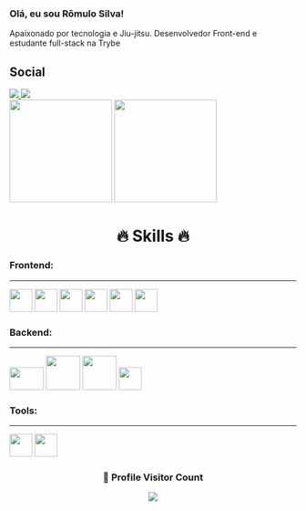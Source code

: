 ### Olá, eu sou Rômulo Silva!

Apaixonado por tecnologia e Jiu-jitsu. Desenvolvedor Front-end e estudante full-stack na Trybe

## Social
<a href="https://www.linkedin.com/in/romulo-silva-4164301a7/" target="_blank">
  <img src="https://img.shields.io/badge/LinkedIn-0077B5?style=for-the-badge&logo=linkedin&logoColor=white" />
</a>
<a href="https://www.instagram.com/rrod.silva/" target="_blank">
  <img src="https://img.shields.io/badge/Instagram-E4405F?style=for-the-badge&logo=instagram&logoColor=white" />
</a>

<div>
<img height="180em" src="https://github-readme-stats.vercel.app/api?username=rromulo&show_icons=true&theme=github_dark&include_all_commits=true&count_private=true"/>
<img height="180em" src="https://github-readme-stats.vercel.app/api/top-langs/?username=rromulo&layout=compact&langs_count=7&theme=github_dark"/>
</div>
  
<div align=center>
  <h1><b>🔥 Skills 🔥</b></h1>
</div>


<h3 size="4"> Frontend: </h3>

---
<div>
  <img src="https://cdn.jsdelivr.net/gh/devicons/devicon/icons/javascript/javascript-original.svg" width="40" height="40" />
  <img width="40" height="40" src="https://cdn.jsdelivr.net/gh/devicons/devicon/icons/css3/css3-original.svg" />
  <img width="40" height="40" src="https://cdn.jsdelivr.net/gh/devicons/devicon/icons/html5/html5-original.svg" />
  <img width="40" height"40" src="https://cdn.jsdelivr.net/gh/devicons/devicon/icons/react/react-original.svg" />
  <img width="40" height="40" src="https://cdn.jsdelivr.net/gh/devicons/devicon/icons/redux/redux-original.svg" />
  <img width="40" height="40" src="https://cdn.jsdelivr.net/gh/devicons/devicon/icons/typescript/typescript-original.svg" />
</div>

<h3>Backend:</h3>

---

<div>
  <img width="60" height="40" src="https://cdn.jsdelivr.net/gh/devicons/devicon/icons/nodejs/nodejs-original.svg" />
  <img width="60" height="60" src="https://cdn.jsdelivr.net/gh/devicons/devicon/icons/express/express-original-wordmark.svg" />
  <img width="60" height="60" src="https://cdn.jsdelivr.net/gh/devicons/devicon/icons/mysql/mysql-original-wordmark.svg" />
  <img width="40" height="40" src="https://cdn.jsdelivr.net/gh/devicons/devicon/icons/sequelize/sequelize-original.svg" />
</div>

<h3 size="4">Tools:</h3>

---

<div>
  <img width="40" height="40" src="https://cdn.jsdelivr.net/gh/devicons/devicon/icons/git/git-original.svg" />
  <img width="40" height="40" src="https://cdn.jsdelivr.net/gh/devicons/devicon/icons/docker/docker-original-wordmark.svg" />
</div<


---
  



<div align=center>
  <h3><b>📍 Profile Visitor Count</b></h3>
</div>
<p align="center" >   
  <img src="https://profile-counter.glitch.me/rromulo/count.svg" />  
</p>
